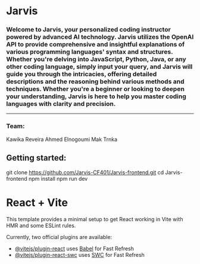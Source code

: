 # Jarvis

### Welcome to **Jarvis**, your personalized coding instructor powered by advanced AI technology. Jarvis utilizes the OpenAI API to provide comprehensive and insightful explanations of various programming languages' syntax and structures. Whether you're delving into JavaScript, Python, Java, or any other coding language, simply input your query, and Jarvis will guide you through the intricacies, offering detailed descriptions and the reasoning behind various methods and techniques. Whether you're a beginner or looking to deepen your understanding, Jarvis is here to help you master coding languages with clarity and precision.

---

### Team:
Kawika Reveira
Ahmed Elnogoumi
Mak Trnka

## Getting started:

git clone https://github.com/Jarvis-CF401/Jarvis-frontend.git
cd Jarvis-frontend
npm install
npm run dev

# React + Vite

This template provides a minimal setup to get React working in Vite with HMR and some ESLint rules.

Currently, two official plugins are available:

- [@vitejs/plugin-react](https://github.com/vitejs/vite-plugin-react/blob/main/packages/plugin-react/README.md) uses [Babel](https://babeljs.io/) for Fast Refresh
- [@vitejs/plugin-react-swc](https://github.com/vitejs/vite-plugin-react-swc) uses [SWC](https://swc.rs/) for Fast Refresh

